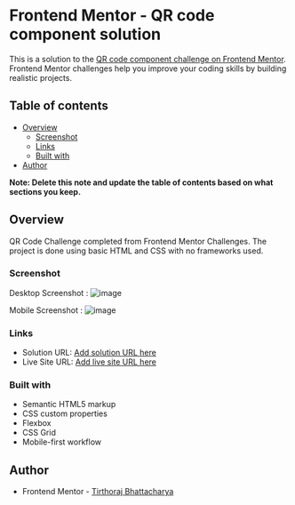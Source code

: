 # Frontend Mentor - QR code component solution

This is a solution to the [QR code component challenge on Frontend Mentor](https://www.frontendmentor.io/challenges/qr-code-component-iux_sIO_H). Frontend Mentor challenges help you improve your coding skills by building realistic projects.

## Table of contents

- [Overview](#overview)
  - [Screenshot](#screenshot)
  - [Links](#links)
  - [Built with](#built-with)
- [Author](#author)

**Note: Delete this note and update the table of contents based on what sections you keep.**

## Overview

QR Code Challenge completed from Frontend Mentor Challenges. The project is done using basic HTML and CSS with no frameworks used.

### Screenshot

Desktop Screenshot :
![image](https://user-images.githubusercontent.com/57649083/156150992-063644be-c439-4b5b-8589-a991daf17f2b.png)

Mobile Screenshot :
![image](https://user-images.githubusercontent.com/57649083/156151109-4ef84e85-0e64-4b9d-8798-ee9c2a460a82.png)

### Links

- Solution URL: [Add solution URL here](https://github.com/Tirtho97/qr-code-component-main)
- Live Site URL: [Add live site URL here](https://qr-code-component-main-rose.vercel.app/)

### Built with

- Semantic HTML5 markup
- CSS custom properties
- Flexbox
- CSS Grid
- Mobile-first workflow

## Author

- Frontend Mentor - [Tirthoraj Bhattacharya](https://www.frontendmentor.io/profile/Tirtho97)
